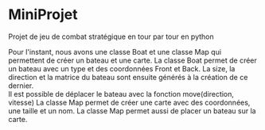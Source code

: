 # MiniProjet
Projet de jeu de combat stratégique en tour par tour en python

Pour l'instant, nous avons une classe Boat et une classe Map qui permettent de créer un bateau et une carte. La classe Boat permet de créer un bateau avec un type et des coordonnées Front et Back. La size, la direction et la matrice du bateau sont ensuite générés à la création de ce dernier.  
Il est possible de déplacer le bateau avec la fonction move(direction, vitesse)
La classe Map permet de créer une carte avec des coordonnées, une taille et un nom. La classe Map permet aussi de placer un bateau sur la carte.
